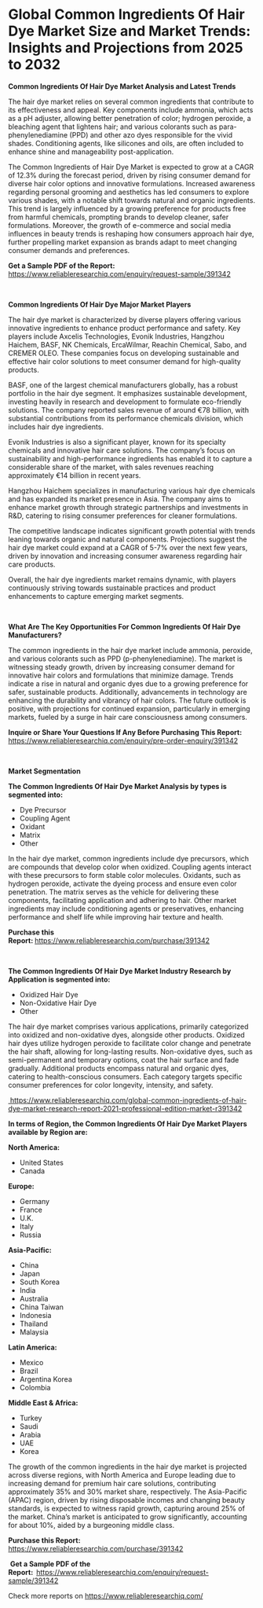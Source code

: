 <p><h1>Global Common Ingredients Of Hair Dye Market Size and Market Trends: Insights and Projections from 2025 to 2032</h1></p><p><strong>Common Ingredients Of Hair Dye Market Analysis and Latest Trends</strong></p>
<p><p>The hair dye market relies on several common ingredients that contribute to its effectiveness and appeal. Key components include ammonia, which acts as a pH adjuster, allowing better penetration of color; hydrogen peroxide, a bleaching agent that lightens hair; and various colorants such as para-phenylenediamine (PPD) and other azo dyes responsible for the vivid shades. Conditioning agents, like silicones and oils, are often included to enhance shine and manageability post-application.</p><p>The Common Ingredients of Hair Dye Market is expected to grow at a CAGR of 12.3% during the forecast period, driven by rising consumer demand for diverse hair color options and innovative formulations. Increased awareness regarding personal grooming and aesthetics has led consumers to explore various shades, with a notable shift towards natural and organic ingredients. This trend is largely influenced by a growing preference for products free from harmful chemicals, prompting brands to develop cleaner, safer formulations. Moreover, the growth of e-commerce and social media influences in beauty trends is reshaping how consumers approach hair dye, further propelling market expansion as brands adapt to meet changing consumer demands and preferences.</p></p>
<p><strong>Get a Sample PDF of the Report:&nbsp;</strong> <a href="https://www.reliableresearchiq.com/enquiry/request-sample/391342?utm_campaign=2463&utm_medium=2&utm_source=Github&utm_content=ia&utm_term=29032025&utm_id=common-ingredients-of-hair-dye">https://www.reliableresearchiq.com/enquiry/request-sample/391342</a></p>
<p>&nbsp;</p>
<p><strong>Common Ingredients Of Hair Dye Major Market Players</strong></p>
<p><p>The hair dye market is characterized by diverse players offering various innovative ingredients to enhance product performance and safety. Key players include Axcelis Technologies, Evonik Industries, Hangzhou Haichem, BASF, NK Chemicals, ErcaWilmar, Reachin Chemical, Sabo, and CREMER OLEO. These companies focus on developing sustainable and effective hair color solutions to meet consumer demand for high-quality products. </p><p>BASF, one of the largest chemical manufacturers globally, has a robust portfolio in the hair dye segment. It emphasizes sustainable development, investing heavily in research and development to formulate eco-friendly solutions. The company reported sales revenue of around €78 billion, with substantial contributions from its performance chemicals division, which includes hair dye ingredients.</p><p>Evonik Industries is also a significant player, known for its specialty chemicals and innovative hair care solutions. The company’s focus on sustainability and high-performance ingredients has enabled it to capture a considerable share of the market, with sales revenues reaching approximately €14 billion in recent years.</p><p>Hangzhou Haichem specializes in manufacturing various hair dye chemicals and has expanded its market presence in Asia. The company aims to enhance market growth through strategic partnerships and investments in R&D, catering to rising consumer preferences for cleaner formulations.</p><p>The competitive landscape indicates significant growth potential with trends leaning towards organic and natural components. Projections suggest the hair dye market could expand at a CAGR of 5-7% over the next few years, driven by innovation and increasing consumer awareness regarding hair care products.</p><p>Overall, the hair dye ingredients market remains dynamic, with players continuously striving towards sustainable practices and product enhancements to capture emerging market segments.</p></p>
<p>&nbsp;</p>
<p><strong>What Are The Key Opportunities For Common Ingredients Of Hair Dye Manufacturers?</strong></p>
<p><p>The common ingredients in the hair dye market include ammonia, peroxide, and various colorants such as PPD (p-phenylenediamine). The market is witnessing steady growth, driven by increasing consumer demand for innovative hair colors and formulations that minimize damage. Trends indicate a rise in natural and organic dyes due to a growing preference for safer, sustainable products. Additionally, advancements in technology are enhancing the durability and vibrancy of hair colors. The future outlook is positive, with projections for continued expansion, particularly in emerging markets, fueled by a surge in hair care consciousness among consumers.</p></p>
<p><strong>Inquire or Share Your Questions If Any Before Purchasing This Report:</strong> <a href="https://www.reliableresearchiq.com/enquiry/pre-order-enquiry/391342?utm_campaign=2463&utm_medium=2&utm_source=Github&utm_content=ia&utm_term=29032025&utm_id=common-ingredients-of-hair-dye">https://www.reliableresearchiq.com/enquiry/pre-order-enquiry/391342</a></p>
<p>&nbsp;</p>
<p><strong>Market Segmentation</strong></p>
<p><strong>The Common Ingredients Of Hair Dye Market Analysis by types is segmented into:</strong></p>
<p><ul><li>Dye Precursor</li><li>Coupling Agent</li><li>Oxidant</li><li>Matrix</li><li>Other</li></ul></p>
<p><p>In the hair dye market, common ingredients include dye precursors, which are compounds that develop color when oxidized. Coupling agents interact with these precursors to form stable color molecules. Oxidants, such as hydrogen peroxide, activate the dyeing process and ensure even color penetration. The matrix serves as the vehicle for delivering these components, facilitating application and adhering to hair. Other market ingredients may include conditioning agents or preservatives, enhancing performance and shelf life while improving hair texture and health.</p></p>
<p><strong>Purchase this Report:&nbsp;</strong><a href="https://www.reliableresearchiq.com/purchase/391342?utm_campaign=2463&utm_medium=2&utm_source=Github&utm_content=ia&utm_term=29032025&utm_id=common-ingredients-of-hair-dye">https://www.reliableresearchiq.com/purchase/391342</a></p>
<p>&nbsp;</p>
<p><strong>The Common Ingredients Of Hair Dye Market Industry Research by Application is segmented into:</strong></p>
<p><ul><li>Oxidized Hair Dye</li><li>Non-Oxidative Hair Dye</li><li>Other</li></ul></p>
<p><p>The hair dye market comprises various applications, primarily categorized into oxidized and non-oxidative dyes, alongside other products. Oxidized hair dyes utilize hydrogen peroxide to facilitate color change and penetrate the hair shaft, allowing for long-lasting results. Non-oxidative dyes, such as semi-permanent and temporary options, coat the hair surface and fade gradually. Additional products encompass natural and organic dyes, catering to health-conscious consumers. Each category targets specific consumer preferences for color longevity, intensity, and safety.</p></p>
<p><a href="https://www.reliableresearchiq.com/global-common-ingredients-of-hair-dye-market-research-report-2021-professional-edition-market-r391342?utm_campaign=2463&utm_medium=2&utm_source=Github&utm_content=ia&utm_term=29032025&utm_id=common-ingredients-of-hair-dye">&nbsp;https://www.reliableresearchiq.com/global-common-ingredients-of-hair-dye-market-research-report-2021-professional-edition-market-r391342</a></p>
<p><strong>In terms of Region, the Common Ingredients Of Hair Dye Market Players available by Region are:</strong></p>
<p>
    <p> <strong> North America: </strong>
        <ul>
            <li>United States</li>
            <li>Canada</li>
        </ul>
        </p> 
    <p> <strong> Europe: </strong>
        <ul>
            <li>Germany</li>
            <li>France</li>
            <li>U.K.</li>
            <li>Italy</li>
            <li>Russia</li>
        </ul>
        </p> 
    <p> <strong> Asia-Pacific: </strong>
        <ul>
            <li>China</li>
            <li>Japan</li>
            <li>South Korea</li>
            <li>India</li>
            <li>Australia</li>
            <li>China Taiwan</li>
            <li>Indonesia</li>
            <li>Thailand</li>
            <li>Malaysia</li>
        </ul>
        </p> 
    <p> <strong> Latin America: </strong>
        <ul>
            <li>Mexico</li>
            <li>Brazil</li>
            <li>Argentina Korea</li>
            <li>Colombia</li>
        </ul>
        </p> 
    <p> <strong> Middle East & Africa: </strong>
        <ul>
            <li>Turkey</li>
            <li>Saudi</li>
            <li>Arabia</li>
            <li>UAE</li>
            <li>Korea</li>
        </ul>
    </p>
    </p>
<p><p>The growth of the common ingredients in the hair dye market is projected across diverse regions, with North America and Europe leading due to increasing demand for premium hair care solutions, contributing approximately 35% and 30% market share, respectively. The Asia-Pacific (APAC) region, driven by rising disposable incomes and changing beauty standards, is expected to witness rapid growth, capturing around 25% of the market. China’s market is anticipated to grow significantly, accounting for about 10%, aided by a burgeoning middle class.</p></p>
<p><strong>Purchase this Report: </strong><a href="https://www.reliableresearchiq.com/purchase/391342?utm_campaign=2463&utm_medium=2&utm_source=Github&utm_content=ia&utm_term=29032025&utm_id=common-ingredients-of-hair-dye">https://www.reliableresearchiq.com/purchase/391342</a></p>
<p>&nbsp;<strong>Get a Sample PDF of the Report:&nbsp;&nbsp;</strong><a href="https://www.reliableresearchiq.com/enquiry/request-sample/391342?utm_campaign=2463&utm_medium=2&utm_source=Github&utm_content=ia&utm_term=29032025&utm_id=common-ingredients-of-hair-dye">https://www.reliableresearchiq.com/enquiry/request-sample/391342</a></p>
<p><strong></strong></p>
<p>Check more reports on <a href="https://www.reliableresearchiq.com/?utm_campaign=2463&utm_medium=2&utm_source=Github&utm_content=ia&utm_term=29032025&utm_id=common-ingredients-of-hair-dye">https://www.reliableresearchiq.com/</a></p>